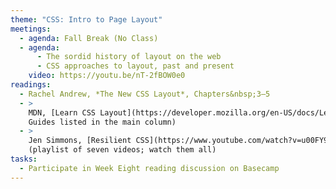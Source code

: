 ```yaml
---
theme: "CSS: Intro to Page Layout"
meetings:
  - agenda: Fall Break (No Class)
  - agenda:
      - The sordid history of layout on the web
      - CSS approaches to layout, past and present
    video: https://youtu.be/nT-2fBOW0e0
readings:
  - Rachel Andrew, *The New CSS Layout*, Chapters&nbsp;3–5
  - >
    MDN, [Learn CSS Layout](https://developer.mozilla.org/en-US/docs/Learn/CSS/CSS_layout) (all
    Guides listed in the main column)
  - >
    Jen Simmons, [Resilient CSS](https://www.youtube.com/watch?v=u00FY9vADfQ&list=PLbSquHt1VCf1kpv9WRGMCA9_Nn4vCLZ9Y)
    (playlist of seven videos; watch them all)
tasks:
  - Participate in Week Eight reading discussion on Basecamp
---
```

